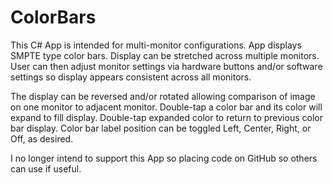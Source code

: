 # ColorBars

This C# App is intended for multi-monitor configurations.  App displays SMPTE type color bars.  Display can be stretched across multiple monitors.  User can then adjust monitor settings via hardware buttons and/or software settings so display appears consistent across all monitors.

The display can be reversed and/or rotated allowing comparison of image on one monitor to adjacent monitor.  Double-tap a color bar and its color will expand to fill display.  Double-tap expanded color to return to previous color bar display.  Color bar label position can be toggled Left, Center, Right, or Off, as desired.

I no longer intend to support this App so placing code on GitHub so others can use if useful.

